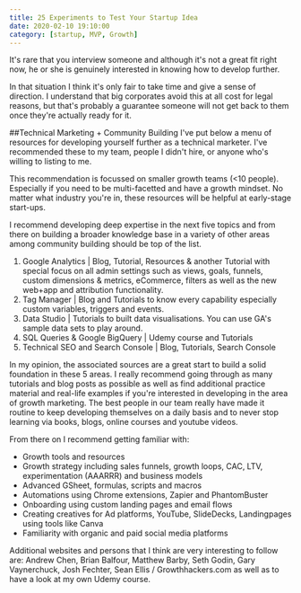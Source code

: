 ```yaml
---
title: 25 Experiments to Test Your Startup Idea
date: 2020-02-10 19:10:00
category: [startup, MVP, Growth]
---
```


It's rare that you interview someone and although it's not a great fit right now, he or she is genuinely interested in knowing how to develop further.

In that situation I think it's only fair to take time and give a sense of direction. I understand that big corporates avoid this at all cost for legal reasons, but that's probably a guarantee someone will not get back to them once they're actually ready for it.

##Technical Marketing + Community Building
I've put below a menu of resources for developing yourself further as a technical marketer. I've recommended these to my team, people I didn't hire, or anyone who's willing to listing to me.

This recommendation is focussed on smaller growth teams (<10 people). Especially if you need to be multi-facetted and have a growth mindset. No matter what industry you're in, these resources will be helpful at early-stage start-ups.

I recommend developing deep expertise in the next five topics and from there on building a broader knowledge base in a variety of other areas among community building should be top of the list.

1. Google Analytics | Blog, Tutorial, Resources & another Tutorial with special focus on all admin settings such as views, goals, funnels, custom dimensions & metrics, eCommerce, filters as well as the new web+app and attribution functionality.
2. Tag Manager | Blog and Tutorials to know every capability especially custom variables, triggers and events.
3. Data Studio | Tutorials to built data visualisations. You can use GA's sample data sets to play around.
4. SQL Queries & Google BigQuery |  Udemy course and Tutorials
5. Technical SEO and Search Console | Blog, Tutorials, Search Console

In my opinion, the associated sources are a great start to build a solid foundation in these 5 areas. I really recommend going through as many tutorials and blog posts as possible as well as find additional practice material and real-life examples if you're interested in developing in the area of growth marketing. The best people in our team really have made it routine to keep developing themselves on a daily basis and to never stop learning via books, blogs, online courses and youtube videos.

From there on I recommend getting familiar with:
- Growth tools and resources
- Growth strategy including sales funnels, growth loops, CAC, LTV, experimentation (AAARRR) and business models
- Advanced GSheet, formulas, scripts and macros
- Automations using Chrome extensions, Zapier and PhantomBuster
- Onboarding using custom landing pages and email flows
- Creating creatives for Ad platforms, YouTube, SlideDecks, Landingpages using tools like Canva
- Familiarity with organic and paid social media platforms

Additional websites and persons that I think are very interesting to follow are: Andrew Chen, Brian Balfour, Matthew Barby, Seth Godin, Gary Vaynerchuck, Josh Fechter, Sean Ellis / Growthhackers.com as well as to have a look at my own Udemy course.

